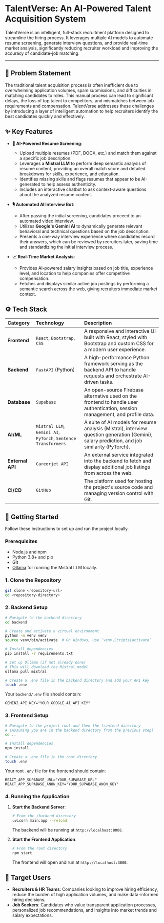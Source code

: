 # TalentVerse: An AI-Powered Talent Acquisition System

TalentVerse is an intelligent, full-stack recruitment platform designed to streamline the hiring process. It leverages multiple AI models to automate resume screening, generate interview questions, and provide real-time market analysis, significantly reducing recruiter workload and improving the accuracy of candidate-job matching.

---

## 🎯 Problem Statement

The traditional talent acquisition process is often inefficient due to overwhelming application volumes, spam submissions, and difficulties in matching candidates to roles. This manual process can lead to significant delays, the loss of top talent to competitors, and mismatches between job requirements and compensation. TalentVerse addresses these challenges by introducing a layer of intelligent automation to help recruiters identify the best candidates quickly and effectively.

## ✨ Key Features

-   **🤖 AI-Powered Resume Screening**:
    -   Upload multiple resumes (PDF, DOCX, etc.) and match them against a specific job description.
    -   Leverages a **Mistral LLM** to perform deep semantic analysis of resume content, providing an overall match score and detailed breakdowns for skills, experience, and education.
    -   Identifies missing skills and flags resumes that appear to be AI-generated to help assess authenticity.
    -   Includes an interactive chatbot to ask context-aware questions about the analyzed resume content.

-   **🎙️ Automated AI Interview Bot**:
    -   After passing the initial screening, candidates proceed to an automated video interview.
    -   Utilizes **Google's Gemini AI** to dynamically generate relevant behavioral and technical questions based on the job description.
    -   Presents a one-way interview experience where candidates record their answers, which can be reviewed by recruiters later, saving time and standardizing the initial interview process.

-   **📈 Real-Time Market Analysis**:
    -   Provides AI-powered salary insights based on job title, experience level, and location to help companies offer competitive compensation.
    -   Fetches and displays similar active job postings by performing a semantic search across the web, giving recruiters immediate market context.

## ⚙️ Tech Stack

| Category      | Technology                                                                                                                                                             | Description                                                                                                                                 |
| :------------ | :--------------------------------------------------------------------------------------------------------------------------------------------------------------------- | :------------------------------------------------------------------------------------------------------------------------------------------ |
| **Frontend**  | `React`, `Bootstrap`, `CSS`                                                                                                                                            | A responsive and interactive UI built with React, styled with Bootstrap and custom CSS for a modern user experience.                        |
| **Backend**   | `FastAPI` (Python)                                                                                                                                                     | A high-performance Python framework serving as the backend API to handle requests and orchestrate AI-driven tasks.                          |
| **Database**  | `Supabase`                                                                                                                                                             | An open-source Firebase alternative used on the frontend to handle user authentication, session management, and profile data.              |
| **AI/ML**     | `Mistral LLM`, `Gemini AI`, `PyTorch`, `Sentence Transformers`                                                                                                           | A suite of AI models for resume analysis (Mistral), interview question generation (Gemini), salary prediction, and job similarity (PyTorch). |
| **External API**| `Careerjet API`                                                                                                                                                        | An external service integrated into the backend to fetch and display additional job listings from across the web.                           |
| **CI/CD**     | `GitHub`                                                                                                                                                               | The platform used for hosting the project's source code and managing version control with Git.                                              |

## 🚀 Getting Started

Follow these instructions to set up and run the project locally.

### Prerequisites

-   Node.js and npm
-   Python 3.8+ and pip
-   Git
-   [Ollama](https://ollama.com/) for running the Mistral LLM locally.

### 1. Clone the Repository

```bash
git clone <repository-url>
cd <repository-directory>
```

### 2. Backend Setup

```bash
# Navigate to the backend directory
cd backend

# Create and activate a virtual environment
python -m venv venv
source venv/bin/activate  # On Windows, use `venv\Scripts\activate`

# Install dependencies
pip install -r requirements.txt

# Set up Ollama (if not already done)
# This will download the Mistral model
ollama pull mistral

# Create a .env file in the backend directory and add your API key
touch .env
```

Your `backend/.env` file should contain:

```env
GEMINI_API_KEY="YOUR_GOOGLE_AI_API_KEY"
```

### 3. Frontend Setup

```bash
# Navigate to the project root and then the frontend directory
# (Assuming you are in the backend directory from the previous step)
cd .. 

# Install dependencies
npm install

# Create a .env file in the root directory
touch .env
```

Your root `.env` file for the frontend should contain:

```env
REACT_APP_SUPABASE_URL="YOUR_SUPABASE_URL"
REACT_APP_SUPABASE_ANON_KEY="YOUR_SUPABASE_ANON_KEY"
```

### 4. Running the Application

1.  **Start the Backend Server**:
    ```bash
    # From the /backend directory
    uvicorn main:app --reload
    ```
    The backend will be running at `http://localhost:8000`.

2.  **Start the Frontend Application**:
    ```bash
    # From the root directory
    npm start
    ```
    The frontend will open and run at `http://localhost:3000`.

## 👥 Target Users

-   **Recruiters & HR Teams**: Companies looking to improve hiring efficiency, reduce the burden of high application volumes, and make data-informed hiring decisions.
-   **Job Seekers**: Candidates who value transparent application processes, personalized job recommendations, and insights into market trends and salary expectations. 
